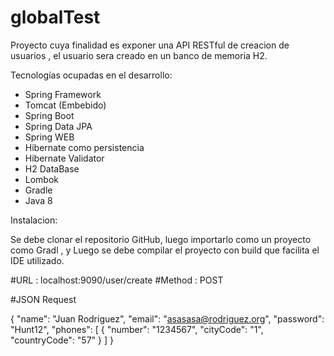 # globalTest

Proyecto cuya finalidad es exponer una API RESTful de creacion de usuarios , el usuario sera creado en un banco de memoria H2.

Tecnologías ocupadas en el desarrollo:

* Spring Framework 
* Tomcat (Embebido)
* Spring Boot
* Spring Data JPA
* Spring WEB
* Hibernate como persistencia
* Hibernate Validator
* H2 DataBase 
* Lombok
* Gradle
* Java 8

Instalacion:
 
Se debe clonar el repositorio GitHub, luego importarlo como un proyecto como Gradl , y Luego se debe compilar el proyecto con build que facilita el IDE utilizado.


#URL : localhost:9090/user/create
#Method : POST

#JSON Request

{
	"name": "Juan Rodriguez",
	"email": "asasasa@rodriguez.org",
	"password": "Hunt12",
"phones": [
	{
		"number": "1234567",
		"cityCode": "1",
		"countryCode": "57"
	}
]
}

